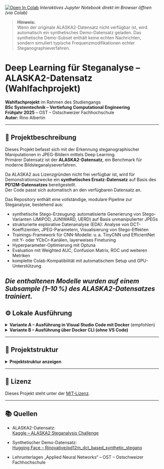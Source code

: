[![Open In Colab](https://colab.research.google.com/assets/colab-badge.svg)](https://colab.research.google.com/github/Rinovative/alaska2-steganalysis/blob/main/ANN_Projekt_Rino_Albertin_Steganalyse.ipynb)
_Interaktives Jupyter Notebook direkt im Browser öffnen (via Colab)_

> **Hinweis:**  
> Wenn der originale ALASKA2-Datensatz nicht verfügbar ist, wird automatisch ein synthetisches Demo-Datensatz geladen.
> Das synthetische Demo-Subset enthält keine echten Nachrichten, sondern simuliert typische Frequenzmodifikationen echter Steganographieverfahren.

# Deep Learning für Steganalyse – ALASKA2-Datensatz (Wahlfachprojekt)

**Wahlfachprojekt** im Rahmen des Studiengangs  
**BSc Systemtechnik – Vertiefung Computational Engineering**  
**Frühjahr 2025** – OST – Ostschweizer Fachhochschule  
**Autor:** Rino Albertin

---

## 📌 Projektbeschreibung

Dieses Projekt befasst sich mit der Erkennung steganographischer Manipulationen in JPEG-Bildern mittels Deep Learning.  
Primärer Datensatz ist der **ALASKA2-Datensatz**, ein Benchmark für moderne Bildsteganalyseverfahren.

Da ALASKA2 aus Lizenzgründen nicht frei verfügbar ist, wird für Demonstrationszwecke ein **synthetisches Ersatz-Datensatz** auf Basis des **PD12M-Datensatzes** bereitgestellt.  
Der Code passt sich automatisch an den verfügbaren Datensatz an.

Das Repository enthält eine vollständige, modulare Pipeline zur Steganalyse, bestehend aus:
- synthetische Stego-Erzeugung: automatisierte Generierung von Stego-Varianten (JMiPOD, JUNIWARD, UERD) auf Basis unmanipulierter JPEGs
- strukturierte explorative Datenanalyse (EDA): Analyse von DCT-Koeffizienten, JPEG-Parametern, Visualisierung von Stego-Effekten
- Trainings-Framework für CNN-Modelle: u. a. TinyCNN und EfficientNet mit Y- oder YCbCr-Kanälen, layerweises Finetuning
- Hyperparameter-Optimierung mit Optuna
- Evaluation mit Weighted AUC, Confusion Matrix, ROC und weiteren Metriken
- komplette Colab-Kompatibilität mit automatischem Setup und GPU-Unterstützung

*Die enthaltenen Modelle wurden auf einem Subsample (1–10 %) des ALASKA2-Datensatzes trainiert.*
---

## ⚙️ Lokale Ausführung
<details>
<summary><strong>Variante A – Ausführung in Visual Studio Code mit Docker</strong> (empfohlen)</summary>

**Voraussetzungen:**

- [Docker Desktop](https://www.docker.com/products/docker-desktop) ist installiert
- [Visual Studio Code](https://code.visualstudio.com/) ist installiert
- Die Erweiterung **"Dev Containers"** ist in VS Code aktiviert

**Vorgehen:**

1. Repository klonen:
   ```bash
   git clone https://github.com/Rinovative/alaska2-steganalysis.git
   cd alaska2-steganalysis
   ```

2. Projektverzeichnis in Visual Studio Code öffnen

3. Container starten:
   - Entweder über die Schaltfläche `Reopen in Container` unten rechts  
   - oder über `F1` → `Dev Containers: Reopen in Container`

4. Container schliessen
   Nach dem ersten Build-Fenster:
   -  Unten links auf das grüne Remote-Symbol klciken → `Close Remote Connection`

5. Dev-Container erneut öffnen
   -  Wieder F1 → `Dev Containers: Reopen in Container`

6. Notebook starten
   -  Öffne `ANN_Projekt_Rino_Albertin_Steganalyse.ipynb` in VS Code.  
   
</details>

<details>
<summary><strong>Variante B – Ausführung über Docker CLI (ohne VS Code)</strong></summary>

**Voraussetzungen:**

- [Docker](https://www.docker.com/) ist installiert und lauffähig

**Vorgehen:**

1. Repository klonen:
   ```bash
   git clone https://github.com/Rinovative/alaska2-steganalysis.git
   cd alaska2-steganalysis
   ```

2. Docker-Image erstellen:
   ```bash
   docker build -t stego-dev .
   ```

3. Container starten und Projektverzeichnis einbinden:
   ```bash
   docker run -it --rm -p 8888:8888 -v $(pwd):/app stego-dev
   ```

4. Innerhalb des Containers Jupyter Notebook starten:
   ```bash
   jupyter notebook --ip=0.0.0.0 --no-browser --allow-root
   ```

5. Die in der Konsole ausgegebene URL kann verwendet werden, um über einen lokalen Browser auf das Notebook zuzugreifen.

</details>

---

## 📂 Projektstruktur
<details>
<summary><strong>Projektstruktur anzeigen</strong></summary>

```bash
.
├── .devcontainer/                        # Docker-Container-Konfiguration für die Entwicklung
│   ├── devcontainer.json                 # Konfigurationsdatei für Visual Studio Code DevContainer
│   └── Dockerfile                        # Dockerfile zur Erstellung eines Entwicklungscontainers für die Umgebung
│
├── .github/                              # GitHub-spezifische Workflows und Aktionen
│   └── workflows/                        # Enthält CI/CD-Workflows für GitHub Actions
│       └── lint.yml                      # Linter-Workflow, der bei jeder Codeänderung ausgeführt wird, um den Code zu prüfen und zu formatieren
│
├── cache/                                # Zwischengespeicherte Daten (z.B. vorverarbeitete Bilder, Trainingsdaten)
│   ├── alaska2/                          # Enthält Zwischenspeicher-Daten für den ALASKA2-Datensatz
│   └── pd12m/                            # Enthält Zwischenspeicher-Daten für den PD12M-Datensatz (synthetische Stego-Varianten)
│
├── data/                                 # Datenverzeichnis
│   └── raw/                              # Rohdaten
│       ├── alaska2-image-steganalysis/   # Enthält Cover + Stego-Varianten (JMiPOD, JUNIWARD, UERD)
│       └── PD12M/                        # Enthält Cover + synthetische Stego-Varianten (JMiPOD, JUNIWARD, UERD)
├── images/                               # Grafiken für Visualisierungen (ROC, AUC, etc.)
│
├── src/                                  # Quellcode des Projekts
│   ├── eda/                              # Explorative Datenanalyse (Modulstruktur)
│   │   ├── __init__.py                   # Initialisierungsdatei für das EDA-Modul
│   │   ├── eda_color_channel_statistics.py  # Analyse der Farbkanäle in den Bildern (Erklärung und Visualisierung)
│   │   ├── eda_dct.py                    # DCT-basierte Bildanalyse, zur Untersuchung der Frequenzkomponenten
│   │   ├── eda_examples.py               # Beispielvisualisierungen der Bilder (Cover vs. Stego)
│   │   └── eda_overview.py               # Übersicht und Zusammenfassung der explorativen Datenanalyse
│   │
│   ├── model/                            # Modellarchitektur, Training und Evaluation
│   │   ├── __init__.py                   # Initialisierungsdatei für das Modellmodul
│   │   ├── model_train.py                # Trainingsskript für das Modell (Modellaufbau, Training, Optimierung)
│   │   ├── model_evaluation.py           # Evaluierung des Modells (z.B. mit AUC, ROC, Konfusionsmatrix)
│   │   ├── model_metrics.py              # Berechnung und Visualisierung von Metriken (Loss, Accuracy, AUC)
│   │   ├── model_plot.py                 # Visualisierung von Ergebnissen (z.B. Konfusionsmatrix, Feature-Importanz)
│   │
│   ├── util/                             # Hilfsfunktionen für Datenvorverarbeitung und Notebook-Unterstützung
│   │   ├── util_cache.py                 # Caching-Funktionen für Plots und Berechnungen
│   │   ├── util_data.py                  # Funktionen für das Laden und Vorverarbeiten von Daten
│   │   ├── util_nb.py                    # Funktionen zur Unterstützung von Jupyter-Notebooks (z.B. Widgets, Panels)
│   │   └── poetry/                       # CI/CD-Linting-Konfiguration für Poetry
│   │       └── poetry_lint.py
│   │
│   └── __init__.py
│
├── .gitignore                            # Ausschlussregeln für Git (z.B. temporäre Dateien, IDE-Settings, etc.)
├── ANN_Projekt_Rino_Albertin_Steganalyse.ipynb  # Haupt-Jupyter-Notebook für das Steganalyse-Projekt
│   └── Das Notebook enthält:
│       ├── Einleitung und Beschreibung des Projekts
│       ├── Explorative Datenanalyse
│       ├── Modelltraining und Hyperparameter-Tuning
│       ├── Evaluierung und Visualisierung der Ergebnisse
├── LICENSE                               # Lizenzdatei für das Projekt (MIT License)
├── poetry.lock                           # Fixierte Abhängigkeiten (Poetry), um Abhängigkeiten für das Projekt zu sperren
├── pyproject.toml                        # Projektdefinition und Abhängigkeiten (Poetry), welche die Python-Pakete und Versionen festlegt
├── README.md                             # Projektübersicht und Erklärung der Zielsetzung und Methodik
└── requirements.txt                      # Alternativ für Pip / Binder / Colab, um die Abhängigkeiten zu installieren
```
</details>

---

## 📄 Lizenz

Dieses Projekt steht unter der [MIT-Lizenz](LICENSE).

---

## 📚 Quellen

- ALASKA2-Datensatz:  
  [Kaggle – ALASKA2 Steganalysis Challenge](https://www.kaggle.com/competitions/alaska2-image-steganalysis)

- Synthetischer Demo-Datensatz:  
  [Hugging Face – Rinovative/pd12m_dct_based_synthetic_stegano](https://huggingface.co/datasets/Rinovative/pd12m_dct_based_synthetic_stegano)

- Lehrunterlagen „Applied Neural Networks“ – OST – Ostschweizer Fachhochschule